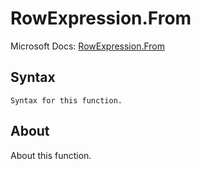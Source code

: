 # RowExpression.From

Microsoft Docs: [RowExpression.From](https://docs.microsoft.com/en-us/powerquery-m/rowexpression-from)

## Syntax

```
Syntax for this function.
```

## About

About this function.

